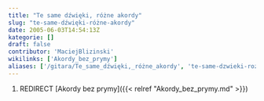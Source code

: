 ```yaml
---
title: "Te same dźwięki, różne akordy"
slug: "te-same-dźwięki-różne-akordy"
date: 2005-06-03T14:54:13Z
kategorie: []
draft: false
contributor: 'MaciejBlizinski'
wikilinks: ['Akordy_bez_prymy']
aliases: ['/gitara/Te_same_dźwięki,_różne_akordy', 'te-same-dzwieki-rozne-akordy']
---
```

1.  REDIRECT [Akordy bez prymy]({{< relref "Akordy_bez_prymy.md" >}})
